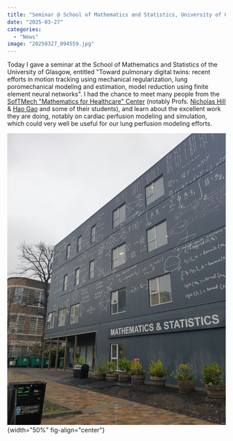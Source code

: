 ```yaml
---
title: "Seminar @ School of Mathematics and Statistics, University of Glasgow"
date: "2025-03-27"
categories: 
  - "News"
image: "20250327_094559.jpg"
---
```


Today I gave a seminar at the School of Mathematics and Statistics of the University of Glasgow, entitled "Toward pulmonary digital twins: recent efforts in motion tracking using mechanical regularization, lung poromechanical modeling and estimation, model reduction using finite element neural networks".
I had the chance to meet many people from the [SofTMech "Mathematics for Healthcare" Center](https://www.softmech.org) (notably Profs. [Nicholas Hill](https://www.gla.ac.uk/schools/mathematicsstatistics/staff/nicholashill) & [Hao Gao](https://www.gla.ac.uk/schools/mathematicsstatistics/staff/haogao) and some of their students), and learn about the excellent work they are doing, notably on cardiac perfusion modeling and simulation, which could very well be useful for our lung perfusion modeling efforts.

![](20250327_094559.jpg){width="50%" fig-align="center"}
